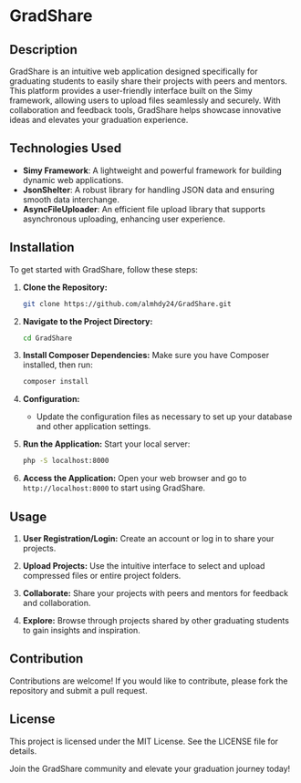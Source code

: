 # GradShare

## Description

GradShare is an intuitive web application designed specifically for graduating students to easily share their projects with peers and mentors. This platform provides a user-friendly interface built on the Simy framework, allowing users to upload files seamlessly and securely. With collaboration and feedback tools, GradShare helps showcase innovative ideas and elevates your graduation experience.

## Technologies Used

- **Simy Framework**: A lightweight and powerful framework for building dynamic web applications.
- **JsonShelter**: A robust library for handling JSON data and ensuring smooth data interchange.
- **AsyncFileUploader**: An efficient file upload library that supports asynchronous uploading, enhancing user experience.

## Installation

To get started with GradShare, follow these steps:

1. **Clone the Repository:**
   ```bash
   git clone https://github.com/almhdy24/GradShare.git
   ```

2. **Navigate to the Project Directory:**
   ```bash
   cd GradShare
   ```

3. **Install Composer Dependencies:**
   Make sure you have Composer installed, then run:
   ```bash
   composer install
   ```

4. **Configuration:**
   - Update the configuration files as necessary to set up your database and other application settings.

5. **Run the Application:**
   Start your local server:
   ```bash
   php -S localhost:8000
   ```

6. **Access the Application:**
   Open your web browser and go to `http://localhost:8000` to start using GradShare.

## Usage

1. **User Registration/Login:**
   Create an account or log in to share your projects.

2. **Upload Projects:**
   Use the intuitive interface to select and upload compressed files or entire project folders.

3. **Collaborate:**
   Share your projects with peers and mentors for feedback and collaboration.

4. **Explore:**
   Browse through projects shared by other graduating students to gain insights and inspiration.

## Contribution

Contributions are welcome! If you would like to contribute, please fork the repository and submit a pull request.

## License

This project is licensed under the MIT License. See the LICENSE file for details.

Join the GradShare community and elevate your graduation journey today!